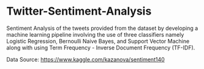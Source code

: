 # Twitter-Sentiment-Analysis
Sentiment Analysis of the tweets provided from the dataset by developing a machine learning pipeline involving the use of three classifiers namely Logistic Regression, Bernoulli Naive Bayes, and Support Vector Machine along with using Term Frequency - Inverse Document Frequency (TF-IDF). 

Data Source: https://www.kaggle.com/kazanova/sentiment140
